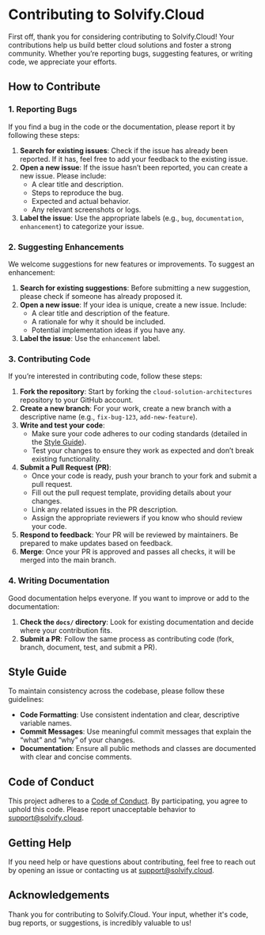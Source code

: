 # Contributing to Solvify.Cloud

First off, thank you for considering contributing to Solvify.Cloud! Your contributions help us build better cloud solutions and foster a strong community. Whether you’re reporting bugs, suggesting features, or writing code, we appreciate your efforts.

## How to Contribute

### 1. Reporting Bugs
If you find a bug in the code or the documentation, please report it by following these steps:

1. **Search for existing issues**: Check if the issue has already been reported. If it has, feel free to add your feedback to the existing issue.
2. **Open a new issue**: If the issue hasn’t been reported, you can create a new issue. Please include:
   - A clear title and description.
   - Steps to reproduce the bug.
   - Expected and actual behavior.
   - Any relevant screenshots or logs.
3. **Label the issue**: Use the appropriate labels (e.g., `bug`, `documentation`, `enhancement`) to categorize your issue.

### 2. Suggesting Enhancements
We welcome suggestions for new features or improvements. To suggest an enhancement:

1. **Search for existing suggestions**: Before submitting a new suggestion, please check if someone has already proposed it.
2. **Open a new issue**: If your idea is unique, create a new issue. Include:
   - A clear title and description of the feature.
   - A rationale for why it should be included.
   - Potential implementation ideas if you have any.
3. **Label the issue**: Use the `enhancement` label.

### 3. Contributing Code
If you’re interested in contributing code, follow these steps:

1. **Fork the repository**: Start by forking the `cloud-solution-architectures` repository to your GitHub account.
2. **Create a new branch**: For your work, create a new branch with a descriptive name (e.g., `fix-bug-123`, `add-new-feature`).
3. **Write and test your code**:
   - Make sure your code adheres to our coding standards (detailed in the [Style Guide](#style-guide)).
   - Test your changes to ensure they work as expected and don’t break existing functionality.
4. **Submit a Pull Request (PR)**:
   - Once your code is ready, push your branch to your fork and submit a pull request.
   - Fill out the pull request template, providing details about your changes.
   - Link any related issues in the PR description.
   - Assign the appropriate reviewers if you know who should review your code.
5. **Respond to feedback**: Your PR will be reviewed by maintainers. Be prepared to make updates based on feedback.
6. **Merge**: Once your PR is approved and passes all checks, it will be merged into the main branch.

### 4. Writing Documentation
Good documentation helps everyone. If you want to improve or add to the documentation:

1. **Check the `docs/` directory**: Look for existing documentation and decide where your contribution fits.
2. **Submit a PR**: Follow the same process as contributing code (fork, branch, document, test, and submit a PR).

## Style Guide
To maintain consistency across the codebase, please follow these guidelines:

- **Code Formatting**: Use consistent indentation and clear, descriptive variable names.
- **Commit Messages**: Use meaningful commit messages that explain the “what” and “why” of your changes.
- **Documentation**: Ensure all public methods and classes are documented with clear and concise comments.

## Code of Conduct
This project adheres to a [Code of Conduct](CODE_OF_CONDUCT.md). By participating, you agree to uphold this code. Please report unacceptable behavior to [support@solvify.cloud](mailto:support@solvify.cloud).

## Getting Help
If you need help or have questions about contributing, feel free to reach out by opening an issue or contacting us at [support@solvify.cloud](mailto:support@solvify.cloud).

## Acknowledgements
Thank you for contributing to Solvify.Cloud. Your input, whether it's code, bug reports, or suggestions, is incredibly valuable to us!
